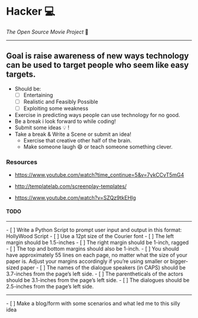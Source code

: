 # **Hacker** :computer: 
_The Open Source Movie Project_ :movie_camera:
<hr>

## Goal is raise awareness of new ways technology can be used to target people who seem like easy targets.
- Should be: 
   - [ ] Entertaining
   - [ ] Realistic and Feasibly Possible
   - [ ] Exploiting some weakness

- Exercise in predicting ways people can use technology for no good. 
- Be a break i look forward to while coding! 
- Submit some ideas :bulb: ! 
- Take a break & Write a Scene or submit an idea!
   * Exercise that creative other half of the brain. 
   * Make someone laugh :smile: or teach someone something clever.



### Resources 
* https://www.youtube.com/watch?time_continue=5&v=7ykCCvT5mG4

* http://templatelab.com/screenplay-templates/

* https://www.youtube.com/watch?v=SZQz9tkEHIg

#### TODO
<hr>
- [ ] Write a Python Script to prompt user input and output in this format:
   HollyWood Script
- [ ] Use a 12pt size of the Courier font
- [ ] The left margin should be 1.5-inches
- [ ] The right margin should be 1-inch, ragged
- [ ] The top and bottom margins should also be 1-inch.
- [ ] You should have approximately 55 lines on each page, no matter what the size of your paper is. Adjust your margins accordingly if you’re using smaller or bigger-sized paper
- [ ] The names of the dialogue speakers (in CAPS) should be 3.7-inches from the page’s left side.
- [ ] The parentheticals of the actors should be 3.1-inches from the page’s left side.
- [ ] The dialogues should be 2.5-inches from the page’s left side.
<hr>
- [ ] Make a blog/form with some scenarios and what led me to this silly idea

